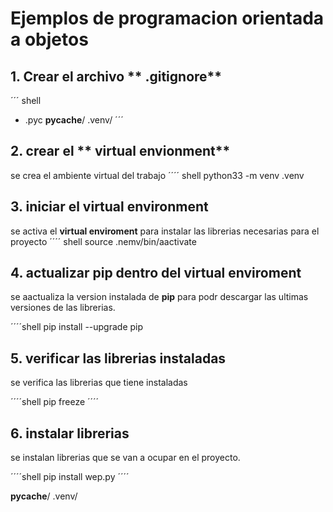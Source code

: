 # Ejemplos de programacion orientada a objetos 

## 1. Crear el archivo ** .gitignore**
´´´ shell 
* .pyc
__pycache__/
.venv/
´´´ 

## 2.  crear el ** virtual envionment**
se crea el ambiente virtual del trabajo 
´´´´ shell 
python33 -m venv .venv

## 3. iniciar el **virtual environment**
se activa el **virtual enviroment** para instalar las librerias necesarias para el proyecto 
´´´´ shell 
source .nemv/bin/aactivate 
 ## 4. actualizar pip  dentro del **virtual enviroment**
 se aactualiza la version instalada de **pip** para podr descargar las ultimas versiones de las librerias.

´´´´shell 
pip install --upgrade pip 

## 5. verificar las librerias instaladas 

se verifica las librerias que tiene instaladas 

´´´´shell 
pip freeze
´´´´
## 6. instalar librerias 

se instalan librerias que se van a ocupar en el proyecto.

´´´´shell 
pip install wep.py 
´´´´


__pycache__/
.venv/

